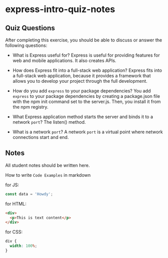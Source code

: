 # express-intro-quiz-notes

## Quiz Questions

After completing this exercise, you should be able to discuss or answer the following questions:

- What is Express useful for?
  Express is useful for providing features for web and mobile applications. It also creates APIs.

- How does Express fit into a full-stack web application?
  Express fits into a full-stack web application, because it provides a framework that allows you to develop your project through the full development.

- How do you add `express` to your package dependencies?
  You add `express` to your package dependencies by creating a package.json file with the npm init command set to the server.js. Then, you install it from the npm registry.

- What Express application method starts the server and binds it to a network `port`?
  The listen() method.

- What is a network `port`?
  A network `port` is a virtual point where network connections start and end.

## Notes

All student notes should be written here.

How to write `Code Examples` in markdown

for JS:

```javascript
const data = 'Howdy';
```

for HTML:

```html
<div>
  <p>This is text content</p>
</div>
```

for CSS:

```css
div {
  width: 100%;
}
```
